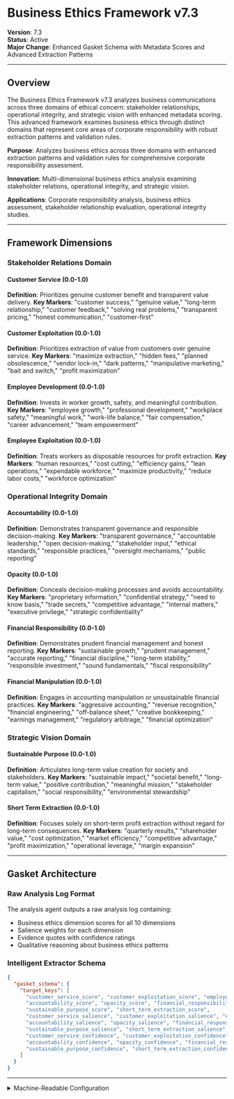 # Business Ethics Framework v7.3

**Version**: 7.3  
**Status**: Active  
**Major Change**: Enhanced Gasket Schema with Metadata Scores and Advanced Extraction Patterns

---

## Overview

The Business Ethics Framework v7.3 analyzes business communications across three domains of ethical concern: stakeholder relationships, operational integrity, and strategic vision with enhanced metadata scoring. This advanced framework examines business ethics through distinct domains that represent core areas of corporate responsibility with robust extraction patterns and validation rules.

**Purpose**: Analyzes business ethics across three domains with enhanced extraction patterns and validation rules for comprehensive corporate responsibility assessment.

**Innovation**: Multi-dimensional business ethics analysis examining stakeholder relations, operational integrity, and strategic vision.

**Applications**: Corporate responsibility analysis, business ethics assessment, stakeholder relationship evaluation, operational integrity studies.

---

## Framework Dimensions

### **Stakeholder Relations Domain**

#### Customer Service (0.0-1.0)
**Definition**: Prioritizes genuine customer benefit and transparent value delivery.
**Key Markers**: "customer success," "genuine value," "long-term relationship," "customer feedback," "solving real problems," "transparent pricing," "honest communication," "customer-first"

#### Customer Exploitation (0.0-1.0)
**Definition**: Prioritizes extraction of value from customers over genuine service.
**Key Markers**: "maximize extraction," "hidden fees," "planned obsolescence," "vendor lock-in," "dark patterns," "manipulative marketing," "bait and switch," "profit maximization"

#### Employee Development (0.0-1.0)
**Definition**: Invests in worker growth, safety, and meaningful contribution.
**Key Markers**: "employee growth," "professional development," "workplace safety," "meaningful work," "work-life balance," "fair compensation," "career advancement," "team empowerment"

#### Employee Exploitation (0.0-1.0)
**Definition**: Treats workers as disposable resources for profit extraction.
**Key Markers**: "human resources," "cost cutting," "efficiency gains," "lean operations," "expendable workforce," "maximize productivity," "reduce labor costs," "workforce optimization"

### **Operational Integrity Domain**

#### Accountability (0.0-1.0)
**Definition**: Demonstrates transparent governance and responsible decision-making.
**Key Markers**: "transparent governance," "accountable leadership," "open decision-making," "stakeholder input," "ethical standards," "responsible practices," "oversight mechanisms," "public reporting"

#### Opacity (0.0-1.0)
**Definition**: Conceals decision-making processes and avoids accountability.
**Key Markers**: "proprietary information," "confidential strategy," "need to know basis," "trade secrets," "competitive advantage," "internal matters," "executive privilege," "strategic confidentiality"

#### Financial Responsibility (0.0-1.0)
**Definition**: Demonstrates prudent financial management and honest reporting.
**Key Markers**: "sustainable growth," "prudent management," "accurate reporting," "financial discipline," "long-term stability," "responsible investment," "sound fundamentals," "fiscal responsibility"

#### Financial Manipulation (0.0-1.0)
**Definition**: Engages in accounting manipulation or unsustainable financial practices.
**Key Markers**: "aggressive accounting," "revenue recognition," "financial engineering," "off-balance sheet," "creative bookkeeping," "earnings management," "regulatory arbitrage," "financial optimization"

### **Strategic Vision Domain**

#### Sustainable Purpose (0.0-1.0)
**Definition**: Articulates long-term value creation for society and stakeholders.
**Key Markers**: "sustainable impact," "societal benefit," "long-term value," "positive contribution," "meaningful mission," "stakeholder capitalism," "social responsibility," "environmental stewardship"

#### Short Term Extraction (0.0-1.0)
**Definition**: Focuses solely on short-term profit extraction without regard for long-term consequences.
**Key Markers**: "quarterly results," "shareholder value," "cost optimization," "market efficiency," "competitive advantage," "profit maximization," "operational leverage," "margin expansion"

---

## Gasket Architecture

### Raw Analysis Log Format
The analysis agent outputs a raw analysis log containing:
- Business ethics dimension scores for all 10 dimensions
- Salience weights for each dimension
- Evidence quotes with confidence ratings
- Qualitative reasoning about business ethics patterns

### Intelligent Extractor Schema
```json
{
  "gasket_schema": {
    "target_keys": [
      "customer_service_score", "customer_exploitation_score", "employee_development_score", "employee_exploitation_score",
      "accountability_score", "opacity_score", "financial_responsibility_score", "financial_manipulation_score",
      "sustainable_purpose_score", "short_term_extraction_score",
      "customer_service_salience", "customer_exploitation_salience", "employee_development_salience", "employee_exploitation_salience",
      "accountability_salience", "opacity_salience", "financial_responsibility_salience", "financial_manipulation_salience",
      "sustainable_purpose_salience", "short_term_extraction_salience",
      "customer_service_confidence", "customer_exploitation_confidence", "employee_development_confidence", "employee_exploitation_confidence",
      "accountability_confidence", "opacity_confidence", "financial_responsibility_confidence", "financial_manipulation_confidence",
      "sustainable_purpose_confidence", "short_term_extraction_confidence"
    ]
  }
}
```

---

<details><summary>Machine-Readable Configuration</summary>

```json
{
  "name": "business_ethics_v7_1",
  "version": "v7.3",
  "display_name": "Business Ethics Framework v7.3",
  "analysis_variants": {
    "default": {
      "description": "Complete multi-dimensional business ethics analysis with raw analysis log output.",
      "analysis_prompt": "You are an expert analyst specializing in business ethics and corporate responsibility across diverse contexts. Your task is to analyze the provided text using the Business Ethics Framework v7.3, which captures business ethics patterns through three domains with enhanced metadata scoring and comprehensive corporate responsibility assessment.\n\nThe framework evaluates business ethics across three domains:\n\n**Stakeholder Relations Domain**: Customer Service (0.0-1.0) - genuine customer benefit and transparent value delivery vs. Customer Exploitation (0.0-1.0) - extraction of value from customers over genuine service; Employee Development (0.0-1.0) - worker growth, safety, and meaningful contribution vs. Employee Exploitation (0.0-1.0) - treating workers as disposable resources.\n\n**Operational Integrity Domain**: Accountability (0.0-1.0) - transparent governance and responsible decision-making vs. Opacity (0.0-1.0) - concealing decision-making processes; Financial Responsibility (0.0-1.0) - prudent financial management and honest reporting vs. Financial Manipulation (0.0-1.0) - accounting manipulation or unsustainable practices.\n\n**Strategic Vision Domain**: Sustainable Purpose (0.0-1.0) - long-term value creation for society and stakeholders vs. Short Term Extraction (0.0-1.0) - focusing solely on short-term profit extraction.\n\nFor each dimension, provide:\n- **Score (0.0-1.0)**: Based on strength of evidence in the text\n- **Salience (0.0-1.0)**: How central is this dimension to this specific text?\n- **Confidence (0.0-1.0)**: How certain are you in this assessment?\n\nWrite a comprehensive analytical report that covers:\n- Application of the Business Ethics methodology to this specific text\n- Detailed analysis of each relevant dimension with scores, salience, confidence, and evidence\n- Assessment of business ethics patterns across all three domains\n- Overall corporate responsibility profile with domain weighting\n- Key insights about the organization's ethical approach and stakeholder orientation\n\nEmbed your numerical assessments naturally within the analysis. For example: 'This text demonstrates strong customer service orientation (customer service score: 0.8, salience: 0.9, confidence: 0.7) with frequent references to genuine customer benefit.' Focus on rigorous intellectual analysis supported by direct textual evidence and clear reasoning for all scores and metadata."
    }
  },
  "dimension_groups": {
    "stakeholder_relations": ["customer_service", "customer_exploitation", "employee_development", "employee_exploitation"],
    "operational_integrity": ["accountability", "opacity", "financial_responsibility", "financial_manipulation"],
    "strategic_vision": ["sustainable_purpose", "short_term_extraction"]
  },
  "calculation_spec": {
    "stakeholder_focus_index": "(customer_service_score + employee_development_score - customer_exploitation_score - employee_exploitation_score) / 4",
    "operational_integrity_index": "(accountability_score + financial_responsibility_score - opacity_score - financial_manipulation_score) / 4",
    "strategic_sustainability_score": "(sustainable_purpose_score - short_term_extraction_score + 1) / 2",
    "salience_weighted_stakeholder_focus_index": "((customer_service_score * customer_service_salience + employee_development_score * employee_development_salience) - (customer_exploitation_score * customer_exploitation_salience + employee_exploitation_score * employee_exploitation_salience)) / (customer_service_salience + employee_development_salience + customer_exploitation_salience + employee_exploitation_salience)",
    "salience_weighted_operational_integrity_index": "((accountability_score * accountability_salience + financial_responsibility_score * financial_responsibility_salience) - (opacity_score * opacity_salience + financial_manipulation_score * financial_manipulation_salience)) / (accountability_salience + financial_responsibility_salience + opacity_salience + financial_manipulation_salience)",
    "salience_weighted_strategic_sustainability_score": "(sustainable_purpose_score * sustainable_purpose_salience - short_term_extraction_score * short_term_extraction_salience + (sustainable_purpose_salience + short_term_extraction_salience) / 2) / (sustainable_purpose_salience + short_term_extraction_salience)",
    "salience_weighted_business_ethics_index": "(stakeholder_focus_index * ((customer_service_salience + employee_development_salience + customer_exploitation_salience + employee_exploitation_salience) / 4) + operational_integrity_index * ((accountability_salience + financial_responsibility_salience + opacity_salience + financial_manipulation_salience) / 4) + strategic_sustainability_score * ((sustainable_purpose_salience + short_term_extraction_salience) / 2)) / (((customer_service_salience + employee_development_salience + customer_exploitation_salience + employee_exploitation_salience) / 4) + ((accountability_salience + financial_responsibility_salience + opacity_salience + financial_manipulation_salience) / 4) + ((sustainable_purpose_salience + short_term_extraction_salience) / 2))"
  },
  "reliability_rubric": {
    "cronbachs_alpha": {
      "excellent": [0.80, 1.0],
      "good": [0.70, 0.79],
      "acceptable": [0.60, 0.69],
      "poor": [0.0, 0.59]
    },
    "notes": "Defines quality thresholds for framework reliability. The Synthesis Agent uses this for automated fit assessment."
  },
  "gasket_schema": {
    "version": "v7.3",
    "extraction_method": "intelligent_extractor",
    "target_keys": [
      "customer_service_score", "customer_exploitation_score", "employee_development_score", "employee_exploitation_score",
      "accountability_score", "opacity_score", "financial_responsibility_score", "financial_manipulation_score",
      "sustainable_purpose_score", "short_term_extraction_score",
      "customer_service_salience", "customer_exploitation_salience", "employee_development_salience", "employee_exploitation_salience",
      "accountability_salience", "opacity_salience", "financial_responsibility_salience", "financial_manipulation_salience",
      "sustainable_purpose_salience", "short_term_extraction_salience",
      "customer_service_confidence", "customer_exploitation_confidence", "employee_development_confidence", "employee_exploitation_confidence",
      "accountability_confidence", "opacity_confidence", "financial_responsibility_confidence", "financial_manipulation_confidence",
      "sustainable_purpose_confidence", "short_term_extraction_confidence"
    ],
    "extraction_patterns": {
      "customer_service_score": ["customer.{0,20}service.{0,20}score", "customer.{0,20}service.{0,20}rating", "customer\\s*service\\s*:\\s*[0-9]"],
      "customer_exploitation_score": ["customer.{0,20}exploitation.{0,20}score", "customer.{0,20}exploitation.{0,20}rating", "customer\\s*exploitation\\s*:\\s*[0-9]"],
      "employee_development_score": ["employee.{0,20}development.{0,20}score", "employee.{0,20}development.{0,20}rating", "employee\\s*development\\s*:\\s*[0-9]"],
      "employee_exploitation_score": ["employee.{0,20}exploitation.{0,20}score", "employee.{0,20}exploitation.{0,20}rating", "employee\\s*exploitation\\s*:\\s*[0-9]"],
      "accountability_score": ["accountability.{0,20}score", "accountability.{0,20}rating", "accountability\\s*:\\s*[0-9]"],
      "opacity_score": ["opacity.{0,20}score", "opacity.{0,20}rating", "opacity\\s*:\\s*[0-9]"],
      "financial_responsibility_score": ["financial.{0,20}responsibility.{0,20}score", "financial.{0,20}responsibility.{0,20}rating", "financial\\s*responsibility\\s*:\\s*[0-9]"],
      "financial_manipulation_score": ["financial.{0,20}manipulation.{0,20}score", "financial.{0,20}manipulation.{0,20}rating", "financial\\s*manipulation\\s*:\\s*[0-9]"],
      "sustainable_purpose_score": ["sustainable.{0,20}purpose.{0,20}score", "sustainable.{0,20}purpose.{0,20}rating", "sustainable\\s*purpose\\s*:\\s*[0-9]"],
      "short_term_extraction_score": ["short.{0,20}term.{0,20}extraction.{0,20}score", "short.{0,20}term.{0,20}extraction.{0,20}rating", "short\\s*term\\s*extraction\\s*:\\s*[0-9]"],
      "customer_service_salience": ["customer.{0,20}service.{0,20}salience", "customer.{0,20}service.{0,20}importance", "customer.{0,20}service.{0,20}centrality"],
      "customer_exploitation_salience": ["customer.{0,20}exploitation.{0,20}salience", "customer.{0,20}exploitation.{0,20}importance", "customer.{0,20}exploitation.{0,20}centrality"],
      "employee_development_salience": ["employee.{0,20}development.{0,20}salience", "employee.{0,20}development.{0,20}importance", "employee.{0,20}development.{0,20}centrality"],
      "employee_exploitation_salience": ["employee.{0,20}exploitation.{0,20}salience", "employee.{0,20}exploitation.{0,20}importance", "employee.{0,20}exploitation.{0,20}centrality"],
      "accountability_salience": ["accountability.{0,20}salience", "accountability.{0,20}importance", "accountability.{0,20}centrality"],
      "opacity_salience": ["opacity.{0,20}salience", "opacity.{0,20}importance", "opacity.{0,20}centrality"],
      "financial_responsibility_salience": ["financial.{0,20}responsibility.{0,20}salience", "financial.{0,20}responsibility.{0,20}importance", "financial.{0,20}responsibility.{0,20}centrality"],
      "financial_manipulation_salience": ["financial.{0,20}manipulation.{0,20}salience", "financial.{0,20}manipulation.{0,20}importance", "financial.{0,20}manipulation.{0,20}centrality"],
      "sustainable_purpose_salience": ["sustainable.{0,20}purpose.{0,20}salience", "sustainable.{0,20}purpose.{0,20}importance", "sustainable.{0,20}purpose.{0,20}centrality"],
      "short_term_extraction_salience": ["short.{0,20}term.{0,20}extraction.{0,20}salience", "short.{0,20}term.{0,20}extraction.{0,20}importance", "short.{0,20}term.{0,20}extraction.{0,20}centrality"],
      "customer_service_confidence": ["customer.{0,20}service.{0,20}confidence", "customer.{0,20}service.{0,20}certainty", "customer.{0,20}service.{0,20}sure"],
      "customer_exploitation_confidence": ["customer.{0,20}exploitation.{0,20}confidence", "customer.{0,20}exploitation.{0,20}certainty", "customer.{0,20}exploitation.{0,20}sure"],
      "employee_development_confidence": ["employee.{0,20}development.{0,20}confidence", "employee.{0,20}development.{0,20}certainty", "employee.{0,20}development.{0,20}sure"],
      "employee_exploitation_confidence": ["employee.{0,20}exploitation.{0,20}confidence", "employee.{0,20}exploitation.{0,20}certainty", "employee.{0,20}exploitation.{0,20}sure"],
      "accountability_confidence": ["accountability.{0,20}confidence", "accountability.{0,20}certainty", "accountability.{0,20}sure"],
      "opacity_confidence": ["opacity.{0,20}confidence", "opacity.{0,20}certainty", "opacity.{0,20}sure"],
      "financial_responsibility_confidence": ["financial.{0,20}responsibility.{0,20}confidence", "financial.{0,20}responsibility.{0,20}certainty", "financial.{0,20}responsibility.{0,20}sure"],
      "financial_manipulation_confidence": ["financial.{0,20}manipulation.{0,20}confidence", "financial.{0,20}manipulation.{0,20}certainty", "financial.{0,20}manipulation.{0,20}sure"],
      "sustainable_purpose_confidence": ["sustainable.{0,20}purpose.{0,20}confidence", "sustainable.{0,20}purpose.{0,20}certainty", "sustainable.{0,20}purpose.{0,20}sure"],
      "short_term_extraction_confidence": ["short.{0,20}term.{0,20}extraction.{0,20}confidence", "short.{0,20}term.{0,20}extraction.{0,20}certainty", "short.{0,20}term.{0,20}extraction.{0,20}sure"]
    },
    "validation_rules": {
      "required_fields": [
        "customer_service_score", "customer_exploitation_score", "employee_development_score", "employee_exploitation_score",
        "accountability_score", "opacity_score", "financial_responsibility_score", "financial_manipulation_score",
        "sustainable_purpose_score", "short_term_extraction_score"
      ],
      "score_ranges": {"min": 0.0, "max": 1.0},
      "metadata_ranges": {
        "salience": {"min": 0.0, "max": 1.0},
        "confidence": {"min": 0.0, "max": 1.0}
      },
      "fallback_strategy": "use_default_values"
    }
  }
}
```

</details>